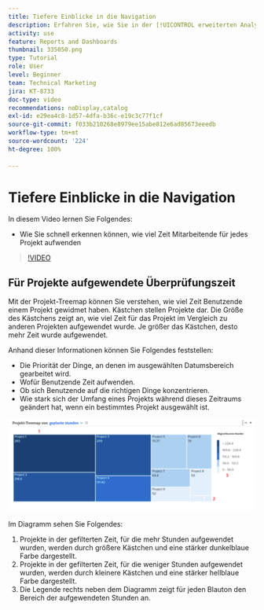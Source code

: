 ```yaml
---
title: Tiefere Einblicke in die Navigation
description: Erfahren Sie, wie Sie in der [!UICONTROL erweiterten Analyse] schnell sehen können, wie viel Zeit Mitarbeitende für jedes Projekt aufwenden.
activity: use
feature: Reports and Dashboards
thumbnail: 335050.png
type: Tutorial
role: User
level: Beginner
team: Technical Marketing
jira: KT-8733
doc-type: video
recommendations: noDisplay,catalog
exl-id: e29ea4c8-1d57-4dfa-b36c-e19c3c77f1cf
source-git-commit: f033b210268e8979ee15abe812e6ad85673eeedb
workflow-type: tm+mt
source-wordcount: '224'
ht-degree: 100%

---
```


# Tiefere Einblicke in die Navigation

In diesem Video lernen Sie Folgendes:

* Wie Sie schnell erkennen können, wie viel Zeit Mitarbeitende für jedes Projekt aufwenden

>[!VIDEO](https://video.tv.adobe.com/v/335050/?quality=12&learn=on)

## Für Projekte aufgewendete Überprüfungszeit

Mit der Projekt-Treemap können Sie verstehen, wie viel Zeit Benutzende einem Projekt gewidmet haben. Kästchen stellen Projekte dar. Die Größe des Kästchens zeigt an, wie viel Zeit für das Projekt im Vergleich zu anderen Projekten aufgewendet wurde. Je größer das Kästchen, desto mehr Zeit wurde aufgewendet.

Anhand dieser Informationen können Sie Folgendes feststellen:

* Die Priorität der Dinge, an denen im ausgewählten Datumsbereich gearbeitet wird.
* Wofür Benutzende Zeit aufwenden.
* Ob sich Benutzende auf die richtigen Dinge konzentrieren.
* Wie stark sich der Umfang eines Projekts während dieses Zeitraums geändert hat, wenn ein bestimmtes Projekt ausgewählt ist.

![Ein Bild, das eine Projekt-Treemap mit Zahlen zu den Bereichen anzeigt, die in den folgenden Aufzählungspunkten beschrieben werden](assets/section-2-7.png)

Im Diagramm sehen Sie Folgendes:

1. Projekte in der gefilterten Zeit, für die mehr Stunden aufgewendet wurden, werden durch größere Kästchen und eine stärker dunkelblaue Farbe dargestellt.
1. Projekte in der gefilterten Zeit, für die weniger Stunden aufgewendet wurden, werden durch kleinere Kästchen und eine stärker hellblaue Farbe dargestellt.
1. Die Legende rechts neben dem Diagramm zeigt für jeden Blauton den Bereich der aufgewendeten Stunden an.
